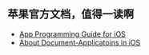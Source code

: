 苹果官方文档，值得一读啊
-----------
* [App Programming Guide for iOS](https://developer.apple.com/library/ios/documentation/iPhone/Conceptual/iPhoneOSProgrammingGuide/TheAppLifeCycle/TheAppLifeCycle.html)
* [About Document-Applicatoins in iOS](https://developer.apple.com/library/ios/documentation/DataManagement/Conceptual/DocumentBasedAppPGiOS/Introduction/Introduction.html#//apple_ref/doc/uid/TP40011149)
